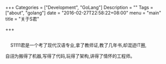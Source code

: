 +++
Categories = ["Development", "GoLang"]
Description = ""
Tags = ["about", "golang"]
date = "2016-02-27T22:58:22+08:00"
menu = "main"
title = "关于S君"

+++

  <br>
  &nbsp;&nbsp;&nbsp;&nbsp;S1111君是一个考了现代汉语专业,拿了教师证,教了几年书,却混迹IT圈,<p>

  自诩为搬得了机器,写得了代码,玩得了架构,讲得了情怀的工程师。
  

  
